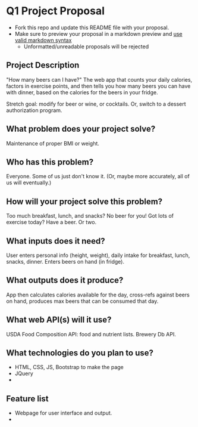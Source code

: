 # Q1 Project Proposal

* Fork this repo and update this README file with your proposal.
* Make sure to preview your proposal in a markdown preview and [use valid markdown syntax](https://help.github.com/articles/basic-writing-and-formatting-syntax/)
  * Unformatted/unreadable proposals will be rejected

## Project Description
"How many beers can I have?"
The web app that counts your daily calories, factors in exercise points, and then tells you how many beers you can have with dinner, based on the calories for the beers in your fridge.

Stretch goal: modify for beer or wine, or cocktails. Or, switch to a dessert authorization program.


## What problem does your project solve?
Maintenance of proper BMI or weight.


## Who has this problem?
Everyone. Some of us just don't know it. (Or, maybe more accurately, all of us will eventually.)


## How will your project solve this problem?
Too much breakfast, lunch, and snacks? No beer for you!
Got lots of exercise today? Have a beer. Or two.


## What inputs does it need?
User enters personal info (height, weight), daily intake for breakfast, lunch, snacks, dinner. Enters beers on hand (in fridge).

## What outputs does it produce?
App then calculates calories available for the day, cross-refs against beers on hand, produces max beers that can be consumed that day.

## What web API(s) will it use?
USDA Food Composition API: food and nutrient lists.
Brewery Db API.

## What technologies do you plan to use?
* HTML, CSS, JS, Bootstrap to make the page
* JQuery
*


## Feature list
* Webpage for user interface and output.
*
